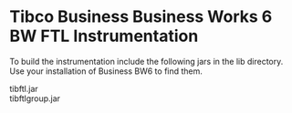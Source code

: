 # Tibco Business Business Works 6 BW FTL Instrumentation

To build the instrumentation include the following jars in the lib directory.  Use your installation of Business BW6 to find them. 
   
tibftl.jar    
tibftlgroup.jar      
